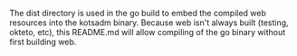 The dist directory is used in the go build to embed the compiled web resources into the kotsadm binary.  Because 
web isn't always built (testing, okteto, etc), this README.md will allow compiling of the go binary without first 
building web. 